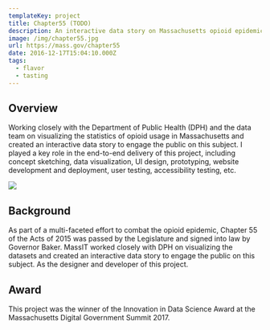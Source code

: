 ```yaml
---
templateKey: project
title: Chapter55 (TODO)
description: An interactive data story on Massachusetts opioid epidemic.
image: /img/chapter55.jpg
url: https://mass.gov/chapter55
date: 2016-12-17T15:04:10.000Z
tags:
  - flavor
  - tasting
---
```

## Overview

Working closely with the Department of Public Health (DPH) and the data team on visualizing the statistics of opioid usage in Massachusetts and created an interactive data story to engage the public on this subject. I played a key role in the end-to-end delivery of this project, including concept sketching, data visualization, UI design, prototyping, website development and deployment, user testing, accessibility testing, etc.

![](/img/chapter55-cover.png)

## Background

As part of a multi-faceted effort to combat the opioid epidemic, Chapter 55 of the Acts of 2015 was passed by the Legislature and signed into law by Governor Baker. MassIT worked closely with DPH on visualizing the datasets and created an interactive data story to engage the public on this subject. As the designer and developer of this project.
<lightbox col='3'>
    <rehype-image src="chapter55-MA-vs-USA.png" caption="text"></rehype-image>
    <rehype-image src="chapter55-bsas-percentage.png" caption="text"></rehype-image>
    <rehype-image src="chapter55-death-percentage-age.png" caption="text"></rehype-image>
</lightbox>
<div class="grid grid--col_2">
<rehype-image src="chapter55-prescription-decline.gif" caption="text"></rehype-image>
</div>

## Award

This project was the winner of the Innovation in Data Science Award at the Massachusetts Digital Government Summit 2017. 